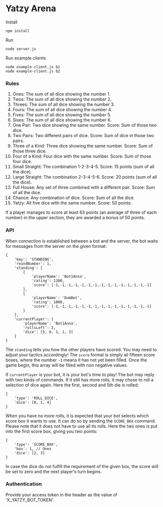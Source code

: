 # Yatzy Arena

Install
    
    npm install
    
Run

    node server.js
    
Run example clients

    node example-client.js b1
    node example-client.js b2

### Rules

1. Ones: The sum of all dice showing the number 1.
2. Twos: The sum of all dice showing the number 2.
3. Threes: The sum of all dice showing the number 3.
4. Fours: The sum of all dice showing the number 4.
5. Fives: The sum of all dice showing the number 5.
6. Sixes: The sum of all dice showing the number 6.
7. One Pair: Two dice showing the same number. Score: Sum of those two dice.
8. Two Pairs: Two different pairs of dice. Score: Sum of dice in those two pairs.
9. Three of a Kind: Three dice showing the same number. Score: Sum of those three dice.
10. Four of a Kind: Four dice with the same number. Score: Sum of those four dice.
11. Small Straight: The combination 1-2-3-4-5. Score: 15 points (sum of all the dice).
12. Large Straight: The combination 2-3-4-5-6. Score: 20 points (sum of all the dice).
13. Full House: Any set of three combined with a different pair. Score: Sum of all the dice.
14. Chance: Any combination of dice. Score: Sum of all the dice.
15. Yatzy: All five dice with the same number. Score: 50 points.

If a player manages to score at least 63 points (an average of three of each number) in the upper section, they are awarded a bonus of 50 points.


### API

When connection is established between a bot and the server, the bot waits for messages from the server on the given format:

    {
        'key': 'STANDING',
        'roundNumber': 1,
        'standing': [
            {
                'playerName': 'Bot1Anna',
                'rating': 1200,
                'score': [-1,-1,-1,-1,-1,-1,-1,-1,-1,-1,-1,-1,-1,-1,-1]
            },
            {
                'playerName': 'DumBot',
                'rating': 1000,
                'score': [-1,-1,-1,-1,-1,-1,-1,-1,-1,-1,-1,-1,-1,-1,-1]
            }
        ],
        'currentPlayer': {
            'playerName': 'Bot1Anna',
            'rollsLeft': 2,
            'dice': [5, 6, 1, 1, 3]
        }
    }

The `standing` tells you how the other players have scored. You may need to adjust your tactics accordingly! The `score`
format is simply all fifteen score boxes, where the number `-1` means it has not yet been filled. Once the game begin,
this array will be filled with non negative values.
    
If `currentPlayer` is your bot, it is your bot's time to play! The bot may reply with two kinds of commands. If it still
has more rolls, it may chose to roll a selection of dice again. Here the first, second and 5th die is rolled:

    {
        'type': 'ROLL_DICE',
        'dice': [0, 1, 4]
    }
    
When you have no more rolls, it is expected that your bot selects which score box it wants to use. It can do so by 
sending the `SCORE_BOX` command. Please note that it does not have to use all its rolls. Here the two ones is put
into the first score box, giving you two points:
    
    {
        'type': 'SCORE_BOX',
        'box': 1, // Ones
        'dice': [2, 3]
    }
    
In case the dice do not fulfill the requirement of the given box, the score will be set to zero and the next player's
turn begins.

### Authentication

Provide your access token in the header as the value of 'X_YATZY_BOT_TOKEN'.